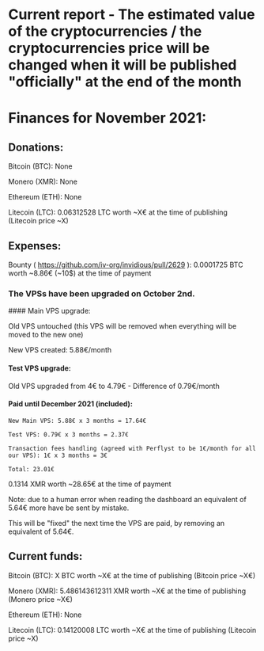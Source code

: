 # Current report - The estimated value of the cryptocurrencies / the cryptocurrencies price will be changed when it will be published "officially" at the end of the month

# Finances for November 2021:


## Donations:

Bitcoin (BTC): None

Monero (XMR): None

Ethereum (ETH): None

Litecoin (LTC): 0.06312528 LTC worth ~X€ at the time of publishing (Litecoin price ~X)


## Expenses:

Bounty ( https://github.com/iv-org/invidious/pull/2629 ): 0.0001725 BTC worth ~8.86€ (~10$) at the time of payment

### The VPSs have been upgraded on October 2nd.

#### Main VPS upgrade:

Old VPS untouched (this VPS will be removed when everything will be moved to the new one)

New VPS created: 5.88€/month

#### Test VPS upgrade:

Old VPS upgraded from 4€ to 4.79€ - Difference of 0.79€/month

#### Paid until December 2021 (included): 

```
New Main VPS: 5.88€ x 3 months = 17.64€

Test VPS: 0.79€ x 3 months = 2.37€

Transaction fees handling (agreed with Perflyst to be 1€/month for all our VPS): 1€ x 3 months = 3€

Total: 23.01€
```

0.1314 XMR worth ~28.65€ at the time of payment

Note: due to a human error when reading the dashboard an equivalent of 5.64€ more have be sent by mistake.

This will be "fixed" the next time the VPS are paid, by removing an equivalent of 5.64€.


## Current funds:

Bitcoin (BTC): X BTC worth ~X€ at the time of publishing (Bitcoin price ~X€)

Monero (XMR): 5.486143612311 XMR worth ~X€ at the time of publishing (Monero price ~X€)

Ethereum (ETH): None

Litecoin (LTC): 0.14120008 LTC worth ~X€ at the time of publishing (Litecoin price ~X)
